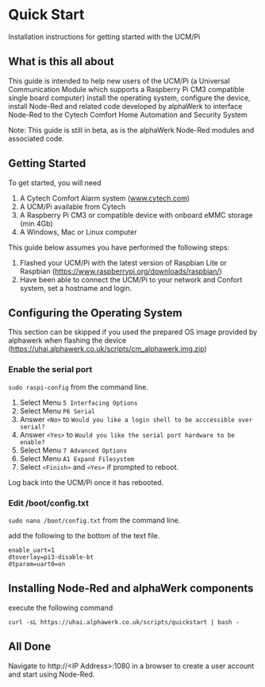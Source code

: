 # Quick Start
Installation instructions for getting started with the UCM/Pi

## What is this all about

This guide is intended to help new users of the UCM/Pi (a Universal Communication Module which supports a Raspberry Pi CM3 compatible single board computer) install the operating system, configure the device, install Node-Red and related code developed by alphaWerk to interface Node-Red to the Cytech Comfort Home Automation and Security System

Note: This guide is still in beta, as is the alphaWerk Node-Red modules and associated code.

## Getting Started

To get started, you will need

1. A Cytech Comfort Alarm system (www.cytech.com)  
2. A UCM/Pi available from Cytech
3. A Raspberry Pi CM3 or compatible device with onboard eMMC storage (min 4Gb)
4. A Windows, Mac or Linux computer

This guide below assumes you have performed the following steps:

1.  Flashed your UCM/Pi with the latest version of Raspbian Lite or Raspbian (https://www.raspberrypi.org/downloads/raspbian/)
2.  Have been able to connect the UCM/Pi to your network and Confort system, set a hostname and login.

## Configuring the Operating System

This section can be skipped if you used the prepared OS image provided by alphawerk when flashing the device (https://uhai.alphawerk.co.uk/scripts/cm_alphawerk.img.zip)

### Enable the serial port 

`sudo raspi-config` from the command line.

1. Select Menu `5 Interfacing Options`
2. Select Menu `P6 Serial`
3. Answer `<No>` to `Would you like a login shell to be acccessible over serial?`
4. Answer `<Yes>` to `Would you like the serial port hardware to be enable?`
5. Select Menu `7 Advanced Options`
6. Select Menu `A1 Expand Filesystem`
5. Select `<Finish>` and `<Yes>` if prompted to reboot. 

Log back into the UCM/Pi once it has rebooted.

### Edit /boot/config.txt

`sudo nano /boot/config.txt` from the command line.

add the following to the bottom of the text file.

```
enable_uart=1
dtoverlay=pi3-disable-bt
dtparam=uart0=on
```

## Installing Node-Red and alphaWerk components

execute the following command

```
curl -sL https://uhai.alphawerk.co.uk/scripts/quickstart | bash -
```

## All Done

Navigate to http://\<IP Address\>:1080 in a browser to create a user account and start using Node-Red.


